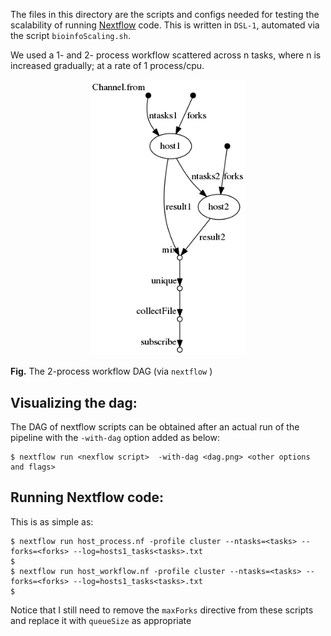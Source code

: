 
The files in this directory are the scripts and configs needed for testing the scalability of running [Nextflow](https://www.nextflow.io/) code. This is written in `DSL-1`, automated via the script `bioinfoScaling.sh`.

We used a 1- and 2- process workflow scattered across n tasks, where n is increased gradually; at a rate of 1 process/cpu.

<p align="center">
  <img src="dag_nf_hosts_workflow.png" width =250>
</p>

**Fig.** The 2-process workflow DAG (via `nextflow` )


## Visualizing the dag:

The DAG of nextflow scripts can be obtained after an actual run of the pipeline with the `-with-dag` option added as below:

```
$ nextflow run <nexflow script>  -with-dag <dag.png> <other options and flags>
``` 

## Running Nextflow code:

This is as simple as:
```
$ nextflow run host_process.nf -profile cluster --ntasks=<tasks> --forks=<forks> --log=hosts1_tasks<tasks>.txt
$
$ nextflow run host_workflow.nf -profile cluster --ntasks=<tasks> --forks=<forks> --log=hosts1_tasks<tasks>.txt
$ 
```

Notice that I still need to remove the `maxForks` directive from these scripts and replace it with `queueSize` as appropriate

